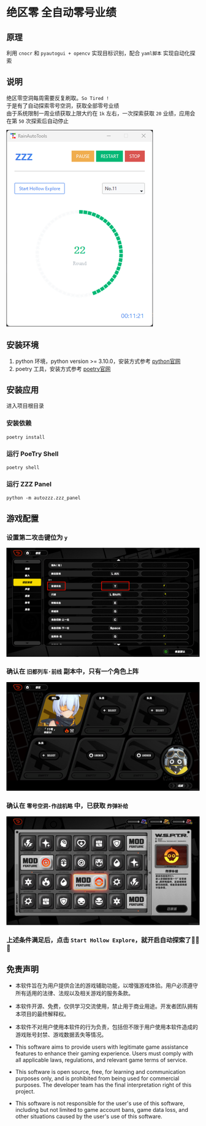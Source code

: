 # 绝区零 全自动零号业绩

## 原理
利用 `cnocr` 和  `pyautogui + opencv` 实现目标识别，配合 `yaml脚本` 实现自动化探索

## 说明
绝区零空洞每周需要反复刷取。`So Tired !`   
于是有了自动探索零号空洞，获取全部零号业绩  
由于系统限制一周业绩获取上限大约在 `1k` 左右，一次探索获取 `20` 业绩，应用会在第 `50` 次探索后自动停止

![zzz-panel](./asserts/panel.png)

## 安装环境

1. python 环境，python version >= 3.10.0，安装方式参考 [python官网](https://www.python.org/downloads/)
2. poetry 工具，安装方式参考 [poetry官网](https://python-poetry.org/docs/#installation)

## 安装应用

进入项目根目录
### 安装依赖
```shell
poetry install
```
### 运行 PoeTry Shell
```shell
poetry shell
```
### 运行 ZZZ Panel
```shell
python -m autozzz.zzz_panel
```

## 游戏配置

### 设置第二攻击键位为 `y`  
![setting](./asserts/setting.png)  

### 确认在 `旧都列车·前线` 副本中，只有一个角色上阵
![No.11](./asserts/11.png)

### 确认在 `零号空洞-作战机略` 中，已获取 `炸弹补给`
![boom](./asserts/boom.png)

### 上述条件满足后，点击 `Start Hollow Explore`，就开启自动探索了🍜🍜🍜

## 免责声明

- 本软件旨在为用户提供合法的游戏辅助功能，以增强游戏体验。用户必须遵守所有适用的法律、法规以及相关游戏的服务条款。
- 本软件开源、免费，仅供学习交流使用，禁止用于商业用途。开发者团队拥有本项目的最终解释权。
- 本软件不对用户使用本软件的行为负责，包括但不限于用户使用本软件造成的游戏账号封禁、游戏数据丢失等情况。  


- This software aims to provide users with legitimate game assistance features to enhance their gaming experience. Users must comply with all applicable laws, regulations, and relevant game terms of service.  
- This software is open source, free, for learning and communication purposes only, and is prohibited from being used for commercial purposes. The developer team has the final interpretation right of this project.  
- This software is not responsible for the user's use of this software, including but not limited to game account bans, game data loss, and other situations caused by the user's use of this software.  